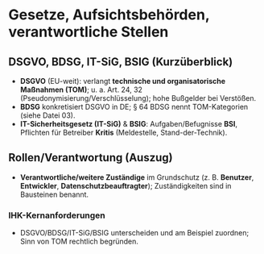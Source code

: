 # Gesetze, Aufsichtsbehörden, verantwortliche Stellen

## DSGVO, BDSG, IT-SiG, BSIG (Kurzüberblick)
- **DSGVO** (EU-weit): verlangt **technische und organisatorische Maßnahmen (TOM)**; u. a. Art. 24, 32 (Pseudonymisierung/Verschlüsselung); hohe Bußgelder bei Verstößen.
- **BDSG** konkretisiert DSGVO in DE; § 64 BDSG nennt TOM-Kategorien (siehe Datei 03).
- **IT-Sicherheitsgesetz (IT-SiG)** & **BSIG**: Aufgaben/Befugnisse **BSI**, Pflichten für Betreiber **Kritis** (Meldestelle, Stand-der-Technik).

## Rollen/Verantwortung (Auszug)
- **Verantwortliche/weitere Zuständige** im Grundschutz (z. B. **Benutzer**, **Entwickler**, **Datenschutzbeauftragter**); Zuständigkeiten sind in Bausteinen benannt.

### IHK-Kernanforderungen
- DSGVO/BDSG/IT-SiG/BSIG unterscheiden und am Beispiel zuordnen; Sinn von TOM rechtlich begründen. 
